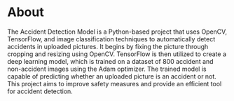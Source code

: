 # About
The Accident Detection Model is a Python-based project that uses OpenCV, TensorFlow, and image classification techniques to automatically detect accidents in uploaded pictures. It begins by fixing the picture through cropping and resizing using OpenCV. TensorFlow is then utilized to create a deep learning model, which is trained on a dataset of 800 accident and non-accident images using the Adam optimizer. The trained model is capable of predicting whether an uploaded picture is an accident or not. This project aims to improve safety measures and provide an efficient tool for accident detection.

